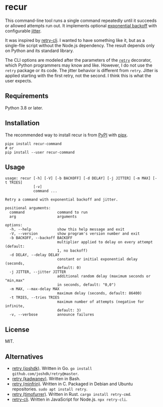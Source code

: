 # recur

This command-line tool runs a single command repeatedly until it succeeds or allowed attempts run out. It implements optional [exponential backoff](https://en.wikipedia.org/wiki/Exponential_backoff) with configurable [jitter](https://en.wikipedia.org/wiki/Thundering_herd_problem#Mitigation).

It was inspired by [retry-cli](https://github.com/tirsen/retry-cli). I wanted to have something like it, but as a single-file script without the Node.js dependency. The result depends only on Python and its standard library.

The CLI options are modeled after the parameters of the [`retry`](https://github.com/invl/retry) decorator, which Python programmers may know and like. However, I do not use the `retry` package or its code. The jitter behavior is different from `retry`. Jitter is applied starting with the first retry, not the second. I think this is what the user expects.

## Requirements

Python 3.8 or later.


## Installation

The recommended way to install recur is from [PyPI](https://pypi.org/project/recur-command/) with [pipx](https://github.com/pypa/pipx).

```shell
pipx install recur-command
# or
pip install --user recur-command
```

## Usage

```none
usage: recur [-h] [-V] [-b BACKOFF] [-d DELAY] [-j JITTER] [-m MAX] [-t TRIES]
             [-v]
             command ...

Retry a command with exponential backoff and jitter.

positional arguments:
  command               command to run
  arg                   arguments

options:
  -h, --help            show this help message and exit
  -V, --version         show program's version number and exit
  -b BACKOFF, --backoff BACKOFF
                        multiplier applied to delay on every attempt (default:
                        1, no backoff)
  -d DELAY, --delay DELAY
                        constant or initial exponential delay (seconds,
                        default: 0)
  -j JITTER, --jitter JITTER
                        additional random delay (maximum seconds or "min,max"
                        in seconds, default: "0,0")
  -m MAX, --max-delay MAX
                        maximum delay (seconds, default: 86400)
  -t TRIES, --tries TRIES
                        maximum number of attempts (negative for infinite,
                        default: 3)
  -v, --verbose         announce failures
```

## License

MIT.

## Alternatives

* [retry (joshdk)](https://github.com/joshdk/retry). Written in Go. `go install github.com/joshdk/retry@master`.
* [retry (kadwanev)](https://github.com/kadwanev/retry). Written in Bash.
* [retry (minfrin)](https://github.com/minfrin/retry). Written in C. Packaged in Debian and Ubuntu repositories. `sudo apt install retry`.
* [retry (timofurrer)](https://github.com/timofurrer/retry-cmd). Written in Rust. `cargo install retry-cmd`.
* [retry-cli](https://github.com/tirsen/retry-cli). Written in JavaScript for Node.js. `npx retry-cli`.
